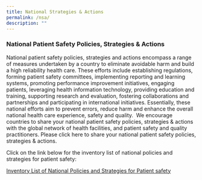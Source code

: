 ```yaml
---
title: National Strategies & Actions
permalink: /nsa/
description: ""
---
```

### **National Patient Safety Policies, Strategies & Actions**
National patient safety policies, strategies and actions encompass a range of measures undertaken by a country to eliminate avoidable harm and build a high reliability health care. 
These efforts include establishing regulations, forming patient safety committees, implementing reporting and learning systems, promoting performance improvement initiatives, engaging patients, leveraging health information technology, providing education and training, supporting research and evaluation, fostering collaborations and partnerships and participating in international initiatives. 
Essentially, these national efforts aim to prevent errors, reduce harm and enhance the overall national health care experience, safety and quality.  We encourage countries to share your national patient safety policies, strategies & actions with the global network of health facilities, and patient safety and quality practitioners.
Please click here to share your national patient safety policies, strategies & actions.

Click on the link below for the inventory list of national policies and strategies for patient safety:

[Inventory List of National Policies and Strategies for Patient safety](/files/gkpslinka08-20232406.pdf)